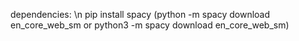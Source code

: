 dependencies: \n
pip install spacy
(python -m spacy download en_core_web_sm
or
python3 -m spacy download en_core_web_sm)
